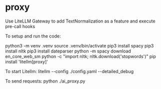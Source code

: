 # proxy
Use LiteLLM Gateway to add TextNormalization as a feature and execute pre-call hooks

To setup and run the code:

python3 -m venv .venv
source .venv/bin/activate
pip3 install spacy
pip3 install nltk
pip3 install dateparser
python -m spacy download en_core_web_sm
python -c "import nltk; nltk.download('stopwords')"
pip install 'litellm[proxy]'

To start Litellm:
  litellm --config ./config.yaml --detailed_debug

To send requests:
   python ./ai_proxy.py
